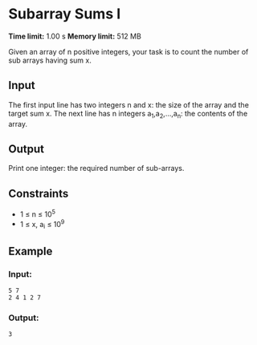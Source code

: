 # Subarray Sums I
**Time limit:** 1.00 s **Memory limit:** 512 MB

Given an array of n positive integers, your task is to count the number of sub arrays having sum x.

## Input

The first input line has two integers n and x: the size of the array and the target sum x.
The next line has n integers a<sub>1</sub>,a<sub>2</sub>,...,a<sub>n</sub>: the contents of the array.

## Output
Print one integer: the required number of sub-arrays.

## Constraints

- 1 &le; n &le;  10<sup>5</sup>
- 1 &le; x, a<sub>i</sub> &le;  10<sup>9</sup>



## Example
### Input:
```
5 7
2 4 1 2 7
```
### Output:
```
3
```  
